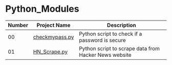 # Python_Modules
| Number | Project Name | Description |
| ----- |  ----- |  ----- |
| 00 | [checkmypass.py](https://github.com/EladAriel/Python_Modules/blob/main/checkmypass.pyb) | Python script to check if a password is secure |
| 01 | [HN_Scrape.py](https://github.com/EladAriel/Python_Modules/blob/main/HN_Scrape.py) | Python script to scrape data from Hacker News website |
